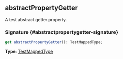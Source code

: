 ## abstractPropertyGetter

A test abstract getter property.

### Signature {#abstractpropertygetter-signature}

```typescript
get abstractPropertyGetter(): TestMappedType;
```

**Type:** [TestMappedType](docs/test-suite-a/testmappedtype-typealias)
